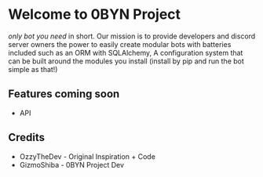 # Welcome to 0BYN Project
_only bot you need_ in short. Our mission is to provide developers and discord server owners the power to easily create modular bots with batteries included such as an ORM with SQLAlchemy, A configuration system that can be built around the modules you install (install by pip and run the bot simple as that!)

## Features coming soon
- API

## Credits
- OzzyTheDev - Original Inspiration + Code
- GizmoShiba - 0BYN Project Dev
